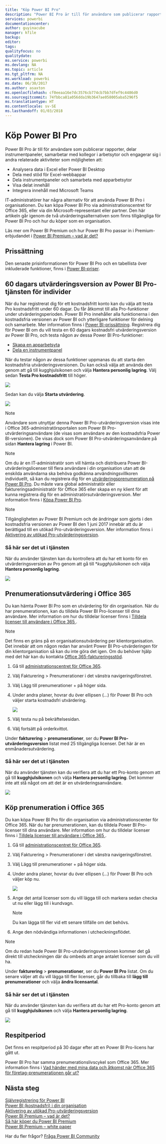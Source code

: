 ```yaml
---
title: "Köp Power BI Pro"
description: "Power BI Pro är till för användare som publicerar rapporter, delar instrumentpaneler, samarbetar med kollegor i arbetsytor och engagerar sig i andra relaterade aktiviteter."
services: powerbi
documentationcenter: 
author: guyinacube
manager: kfile
backup: 
editor: 
tags: 
qualityfocus: no
qualitydate: 
ms.service: powerbi
ms.devlang: NA
ms.topic: article
ms.tgt_pltfrm: NA
ms.workload: powerbi
ms.date: 06/30/2017
ms.author: asaxton
ms.openlocfilehash: cf0eeaa16e7dc3576cb774cb7bb7dfef9c4486d0
ms.sourcegitcommit: 74fbbca81a056dda19b3647ae058005aba5296f5
ms.translationtype: HT
ms.contentlocale: sv-SE
ms.lasthandoff: 01/03/2018
---
```

# <a name="purchasing-power-bi-pro"></a>Köp Power BI Pro
Power BI Pro är till för användare som publicerar rapporter, delar instrumentpaneler, samarbetar med kollegor i arbetsytor och engagerar sig i andra relaterade aktiviteter som möjligheten att:

* Analysera data i Excel eller Power BI Desktop
* Dela med stöd för Excel-webbappar
* Dela instrumentpaneler och samarbeta med apparbetsytor
* Visa delat innehåll
* Integrera innehåll med Microsoft Teams

IT-administratörer har några alternativ för att använda Power BI Pro i organisationen. Du kan köpa Power BI Pro via administrationscentret för Office 365, eller via din Microsoft-representant eller partner. Den här artikeln går igenom de två utvärderingsalternativen som finns tillgängliga för Power BI Pro och hur du köper som en organisation.

Läs mer om Power BI Premium och hur Power BI Pro passar in i Premium-erbjudandet i [Power BI Premium – vad är det?](service-premium.md)

## <a name="pricing"></a>Prissättning
Den senaste prisinformationen för Power BI Pro och en tabellista över inkluderade funktioner, finns i [Power BI-priser](https://powerbi.microsoft.com/pricing/).

## <a name="in-service-power-bi-pro-60-day-trial-for-individuals"></a>60 dagars utvärderingsversion av Power BI Pro-tjänsten för individer
När du har registrerat dig för ett kostnadsfritt konto kan du välja att testa Pro kostnadsfritt under 60 dagar. Du får åtkomst till alla Pro-funktioner under utvärderingsperioden. Power BI Pro innehåller alla funktionerna i den kostnadsfria versionen av Power BI och ytterligare funktioner för delning och samarbete. Mer information finns i [Power BI-prissättning](https://powerbi.microsoft.com/pricing). Registrera dig för Power BI om du vill testa en 60 dagars kostnadsfri utvärderingsversion av Power BI Pro, och testa någon av dessa Power BI Pro-funktioner:

* [Skapa en apparbetsyta](service-create-distribute-apps.md)
* [Dela en instrumentpanel](service-share-dashboards.md)

När du testar någon av dessa funktioner uppmanas du att starta den kostnadsfria utvärderingsversionen. Du kan också välja att använda den genom att gå till kugghjulsikonen och välja **Hantera personlig lagring**. Välj sedan **Testa Pro kostnadsfritt** till höger.

![](media/service-admin-purchasing-power-bi-pro/powerbi-pro-trial1.png)

Sedan kan du välja **Starta utvärdering**.

![](media/service-admin-purchasing-power-bi-pro/powerbi-pro-trial2.png)

> [!NOTE]
> Användare som utnyttjar denna Power BI Pro-utvärderingsversion visas inte i Office 365-administratörsportalen som Power BI Pro-utvärderingsanvändare (de visas som användare av den kostnadsfria Power BI-versionen). De visas dock som Power BI Pro-utvärderingsanvändare på sidan **Hantera lagring** i Power BI.

> [!NOTE]
> Om du är en IT-administratör som vill hämta och distribuera Power BI-utvärderingslicenser till flera användare i din organisation utan att de enskilda användarna ska behöva godkänna användningsvillkoren individuellt, så kan du registrera dig för en [utvärderingsprenumeration på Power BI Pro](https://portal.office.com/Signup/MainSignup15.aspx?OfferId=d59682f3-3e3b-4686-9c00-7c7c1c736085&dl=POWER_BI_PRO). Du måste vara global administratör eller faktureringsadministratör för Office 365 eller skapa en ny klient för att kunna registrera dig för en administratörsutvärderingsversion. Mer information finns i [Köpa Power BI Pro](service-admin-purchasing-power-bi-pro.md).

> [!NOTE]
> Tillgängligheten av Power BI Premium och de ändringar som gjorts i den kostnadsfria versionen av Power BI den 1 juni 2017 innebär att du är berättigad till en utökad Pro-utvärderingsversion. Mer information finns i [Aktivering av utökad Pro-utvärderingsversion](service-extended-pro-trial.md).

### <a name="what-this-looks-like-within-the-service"></a>Så här ser det ut i tjänsten
När du använder tjänsten kan du kontrollera att du har ett konto för en utvärderingsversion av Pro genom att gå till **kugghjulsikonen* och välja **Hantera personlig lagring**.

![](media/service-admin-purchasing-power-bi-pro/powerbi-pro-trial3.png)

## <a name="subscription-trial-in-office-365"></a>Prenumerationsutvärdering i Office 365
Du kan hämta Power BI Pro som en utvärdering för din organisation. När du har prenumerationen, kan du tilldela Power BI Pro-licenser till dina användare. Mer information om hur du tilldelar licenser finns i [Tilldela licenser till användare i Office 365 ](https://support.office.com/article/Assign-or-unassign-licenses-for-Office-365-for-business-997596b5-4173-4627-b915-36abac6786dc).

> [!NOTE]
> Det finns en gräns på en organisationsutvärdering per klientorganisation. Det innebär att om någon redan har använt Power BI Pro-utvärderingen för din klientorganisation så kan du inte göra det igen. Om du behöver hjälp med det här kan du kontakta [Office 365-faktureringsstöd](https://support.office.microsoft.com/article/Contact-Office-365-for-business-support-Admin-Help-32a17ca7-6fa0-4870-8a8d-e25ba4ccfd4b?CorrelationId=552bbf37-214f-4202-80cb-b94240dcd671&ui=en-US&rs=en-US&ad=US#BKMK_call_support).
> 

1. Gå till [administrationscentret för Office 365](https://portal.office.com/admin/default.aspx).
2. Välj Fakturering > Prenumerationer i det vänstra navigeringsfönstret.
3. Välj Lägg till prenumerationer + på höger sida.
4. Under andra planer, hovrar du över ellipsen (...) för Power BI Pro och väljer starta kostnadsfri utvärdering.
   
    ![](media/service-admin-purchasing-power-bi-pro/organization-pro-trial1.png)
5. Välj testa nu på bekräftelsesidan.
6. Välj fortsätt på orderkvittot.

Under **fakturering** > **prenumerationer**, ser du **Power BI Pro-utvärderingsversion** listat med 25 tillgängliga licenser. Det här är en enmånadersutvärdering.

### <a name="what-this-looks-like-within-the-service"></a>Så här ser det ut i tjänsten
När du använder tjänsten kan du verifiera att du har ett Pro-konto genom att gå till **kugghjulsikonen** och välja **Hantera personlig lagring**. Det kommer inte att stå något om att det är en utvärderingsanvändare.

![](media/service-admin-purchasing-power-bi-pro/powerbi-pro3.png)

## <a name="purchase-subscription-in-office-365"></a>Köp prenumeration i Office 365
Du kan köpa Power BI Pro för din organisation via administrationscenter för Office 365. När du har prenumerationen, kan du tilldela Power BI Pro-licenser till dina användare. Mer information om hur du tilldelar licenser finns i [Tilldela licenser till användare i Office 365 ](https://support.office.com/article/Assign-or-unassign-licenses-for-Office-365-for-business-997596b5-4173-4627-b915-36abac6786dc).

1. Gå till [administrationscentret för Office 365](https://portal.office.com/admin/default.aspx).
2. Välj Fakturering > Prenumerationer i det vänstra navigeringsfönstret.
3. Välj Lägg till prenumerationer + på höger sida.
4. Under andra planer, hovrar du över ellipsen (...) för Power BI Pro och väljer köp nu.
   
    ![](media/service-admin-purchasing-power-bi-pro/organization-pro1.png)
5. Ange det antal licenser som du vill lägga till och markera sedan checka ut nu eller lägg till i kundvagn.
   
   > [!NOTE]
   > Du kan lägga till fler vid ett senare tillfälle om det behövs.
   > 
   > 
6. Ange den nödvändiga informationen i utcheckningsflödet.

> [!NOTE]
> Om du redan hade Power BI Pro-utvärderingsversionen kommer det gå direkt till utcheckningen där du ombeds att ange antalet licenser som du vill ha.
> 
> 

Under **fakturering** > **prenumerationer**, ser du **Power BI Pro** listat. Om du senare väljer att du vill lägga till fler licenser, går du tillbaka till **lägg till prenumerationer** och välja **ändra licensantal**.

### <a name="what-this-looks-like-within-the-service"></a>Så här ser det ut i tjänsten
När du använder tjänsten kan du verifiera att du har ett Pro-konto genom att gå till **kugghjulsikonen** och välja **Hantera personlig lagring**.

![](media/service-admin-purchasing-power-bi-pro/powerbi-pro3.png)

## <a name="grace-period"></a>Respitperiod
Det finns en respitperiod på 30 dagar efter att en Power BI Pro-licens har gått ut. 

Power BI Pro har samma prenumerationslivscykel som Office 365. Mer information finns i [Vad händer med mina data och åtkomst när Office 365 för företag-prenumerationen går ut?](https://support.office.com/en-us/article/What-happens-to-my-data-and-access-when-my-Office-365-for-business-subscription-ends-4436582f-211a-45ec-b72e-33647f97d8a3)

## <a name="next-steps"></a>Nästa steg
[Självregistrering för Power BI](service-self-service-signup-for-power-bi.md)  
[Power BI (kostnadsfri) i din organisation](service-admin-service-free-in-your-organization.md)  
[Aktivering av utökad Pro-utvärderingsversion](service-extended-pro-trial.md)  
[Power BI Premium – vad är det?](service-premium.md)  
[Så här köper du Power BI Premium](service-admin-premium-purchase.md)  
[Power BI Premium – white paper](https://aka.ms/pbipremiumwhitepaper)  

Har du fler frågor? [Fråga Power BI Community](http://community.powerbi.com/)

